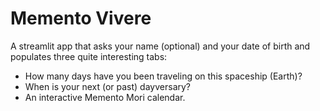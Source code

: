# Memento Vivere

A streamlit app that asks your name (optional) and your date of birth and populates three quite interesting tabs:

- How many days have you been traveling on this spaceship (Earth)?
- When is your next (or past) dayversary?
- An interactive Memento Mori calendar.
